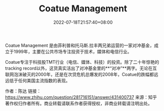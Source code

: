 ﻿---
weight: 
title: "Coatue Management"
description: "Coatue Management 是由菲利普和托马斯.拉丰两兄弟运营的一家对冲基金，成立于1999年，主要在公共市场专注投资于技术，媒体和电信行业"
date: 2022-07-18T21:57:40+08:00
lastmod: 2022-07-18T16:45:40+08:00
draft: false
authors: ["june"]
featuredImage: "coatue-management.jpg"
link: "http://www.coatue.com/?ref=1234btc.com"
tags: ["投资机构","Coatue Management"]
categories: ["navigation"]
navigation: ["投资机构"]
lightgallery: true
toc: true
pinned: false
recommend: false
recommend1: false
---
Coatue Management 是由菲利普和托马斯.拉丰两兄弟运营的一家对冲基金，成立于1999年，主要在公共市场专注投资于技术，媒体和电信行业。

Coatue专注于科技股TMT行业（电信、媒体、科技）的投资。除了二十年惊艳的tracking record以外，这货真实活出了对冲基金里的**“对冲”**两字。无论在互联网泡沫破灭的2000年，还是在次贷危机总爆发的2008年，Coatue的跌幅都远远低于任何美国主流指数的表现。



作者：陈达
链接：https://www.zhihu.com/question/281716151/answer/431400737
来源：知乎
著作权归作者所有。商业转载请联系作者获得授权，非商业转载请注明出处。